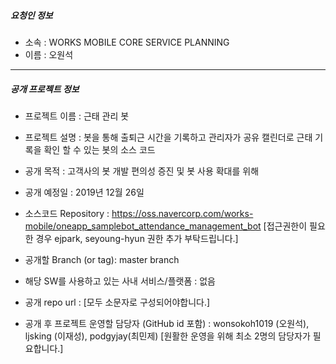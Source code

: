 ##### 요청인 정보
* 소속 : WORKS MOBILE CORE SERVICE PLANNING
* 이름 : 오원석

---
##### 공개 프로젝트 정보
* 프로젝트 이름 : 근태 관리 봇
* 프로젝트 설명 : 봇을 통해 출퇴근 시간을 기록하고 관리자가 공유 캘린더로 근태 기록을 확인 할 수 있는 봇의 소스 코드
* 공개 목적 : 고객사의 봇 개발 편의성 증진 및 봇 사용 확대를 위해 
* 공개 예정일 : 2019년 12월 26일

* 소스코드 Repository : https://oss.navercorp.com/works-mobile/oneapp_samplebot_attendance_management_bot
  [접근권한이 필요한 경우 ejpark, seyoung-hyun 권한 추가 부탁드립니다.]
* 공개할 Branch (or tag): master branch
* 해당 SW를 사용하고 있는 사내 서비스/플랫폼 : 없음

* 공개 repo url :
  [모두 소문자로 구성되어야합니다.]
* 공개 후 프로젝트 운영할 담당자 (GitHub id 포함) : wonsokoh1019 (오원석), ljsking (이재성), podgyjay(최민제)
  [원활한 운영을 위해 최소 2명의 담당자가 필요합니다.]
